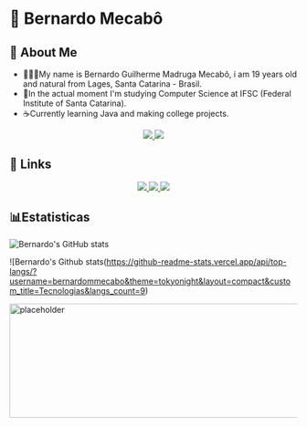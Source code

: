 # 🎴 Bernardo Mecabô 

## 📩 About Me 
- 👨🏻‍💻My name is Bernardo Guilherme Madruga Mecabô, i am 19 years old and natural from Lages, Santa Catarina - Brasil.
- 📕In the actual moment I'm studying Computer Science at IFSC (Federal Institute of Santa Catarina).
- ☕Currently learning Java and making college projects.

<p align="center">
    <a href="https://custom-icon-badges.demolab.com/github/last-commit/bernardommecabo/custom-icon-badges?logo=history&logoColor=white">
        <img 
            src="https://custom-icon-badges.demolab.com/github/last-commit/bernardommecabo/custom-icon-badges?logo=history&logoColor=white"
        />
        <a href="https://custom-icon-badges.demolab.com/github/issues-pr-closed/bernardommecabo/custom-icon-badges?color=purple&logo=git-pull-request&logoColor=white">
        <img 
            src="https://custom-icon-badges.demolab.com/github/issues-pr-closed/bernardommecabo/custom-icon-badges?color=purple&logo=git-pull-request&logoColor=white"
        /> 
    </a>
</p>

## 🔗 Links

<p align = "center">
    <a href="https://www.linkedin.com/in/bernardomecabo/">
    <img 
        src="https://custom-icon-badges.demolab.com/badge/-Linkedin-white?style=for-the-badge&logoColor=white&logo=linked"
        />
    </a>
    <a href="mailto:contato.bernardomecabo@gmail.com">
        <img 
            src="https://custom-icon-badges.demolab.com/badge/-contato.bernardomecabo@gmail.com-white?style=for-the-badge&logo=mention&logoColor=black"
        />
    </a>
    <a href="https://github.com/bernardommecabo?tab=repositories">
        <img 
            src="https://custom-icon-badges.demolab.com/badge/Santa%20Catarina-BR-purple?style=for-the-badge&logo=location&logoColor=white"
        />
    </a>
</p>

## 📊Estatisticas

![Bernardo's GitHub stats](https://github-readme-stats.vercel.app/api?username=bernardommecabo&show_icons=true&theme=dracula&include_all_commits=true&locale=pt-br) 
   
![Bernardo's Github stats(https://github-readme-stats.vercel.app/api/top-langs/?username=bernardommecabo&theme=tokyonight&layout=compact&custom_title=Tecnologias&langs_count=9)

  
    

<img src="https://media.giphy.com/media/v1.Y2lkPTc5MGI3NjExNHgycDFzZjFtNnlnNnZyd2x2czZuNGdyNzN0MTl1dm1qeWRpbDA4ayZlcD12MV9naWZzX3NlYXJjaCZjdD1n/VHhxQ1mcoRr81VXUpU/giphy.gif" alt="placeholder" width="1200" height="200">
